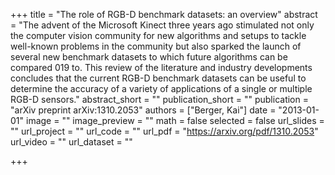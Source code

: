 +++
title = "The role of RGB-D benchmark datasets: an overview"
abstract = "The advent of the Microsoft Kinect three years ago stimulated not only the computer vision community for new algorithms and setups to tackle well-known problems in the community but also sparked the launch of several new benchmark datasets to which future algorithms can be compared 019 to. This review of the literature and industry developments concludes that the current RGB-D benchmark datasets can be useful to determine the accuracy of a variety of applications of a single or multiple RGB-D sensors."
abstract_short = ""
publication_short = ""
publication = "arXiv preprint arXiv:1310.2053"
authors = ["Berger, Kai"]
date = "2013-01-01"
image = ""
image_preview = ""
math = false
selected = false
url_slides = ""
url_project = ""
url_code = ""
url_pdf = "https://arxiv.org/pdf/1310.2053"
url_video = ""
url_dataset = ""

+++
